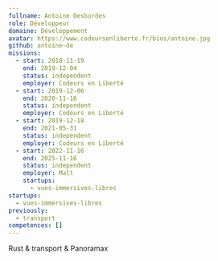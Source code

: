 ```yaml
---
fullname: Antoine Desbordes
role: Développeur
domaine: Développement
avatar: https://www.codeursenliberte.fr/bios/antoine.jpg
github: antoine-de
missions:
  - start: 2018-11-19
    end: 2019-12-04
    status: independent
    employer: Codeurs en Liberté
  - start: 2019-12-06
    end: 2020-11-16
    status: independent
    employer: Codeurs en Liberté
  - start: 2019-12-18
    end: 2021-05-31
    status: independent
    employer: Codeurs en Liberté
  - start: 2022-11-16
    end: 2025-11-16
    status: independent
    employer: Malt
    startups:
      - vues-immersives-libres
startups:
  - vues-immersives-libres
previously:
  - transport
competences: []
---
```

Rust & transport & Panoramax